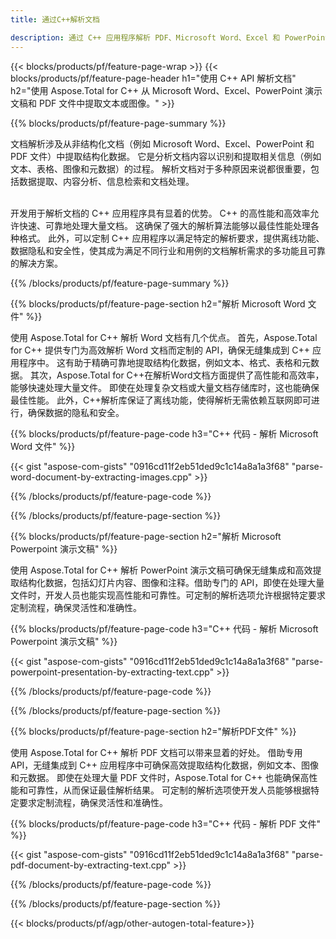 ```yaml
---
title: 通过C++解析文档 

description: 通过 C++ 应用程序解析 PDF、Microsoft Word、Excel 和 PowerPoint 演示文稿。 列出 C++ 代码以轻松提取文本或图像。
---
```


{{< blocks/products/pf/feature-page-wrap >}}
{{< blocks/products/pf/feature-page-header h1="使用 C++ API 解析文档" h2="使用 Aspose.Total for C++ 从 Microsoft Word、Excel、PowerPoint 演示文稿和 PDF 文件中提取文本或图像。" >}}

{{% blocks/products/pf/feature-page-summary %}}

文档解析涉及从非结构化文档（例如 Microsoft Word、Excel、PowerPoint 和 PDF 文件）中提取结构化数据。 它是分析文档内容以识别和提取相关信息（例如文本、表格、图像和元数据）的过程。 解析文档对于多种原因来说都很重要，包括数据提取、内容分析、信息检索和文档处理。 <br /><br />

开发用于解析文档的 C++ 应用程序具有显着的优势。 C++ 的高性能和高效率允许快速、可靠地处理大量文档。 这确保了强大的解析算法能够以最佳性能处理各种格式。 此外，可以定制 C++ 应用程序以满足特定的解析要求，提供离线功能、数据隐私和安全性，使其成为满足不同行业和用例的文档解析需求的多功能且可靠的解决方案。

{{% /blocks/products/pf/feature-page-summary  %}}

{{% blocks/products/pf/feature-page-section  h2="解析 Microsoft Word 文件" %}}

使用 Aspose.Total for C++ 解析 Word 文档有几个优点。 首先，Aspose.Total for C++ 提供专门为高效解析 Word 文档而定制的 API，确保无缝集成到 C++ 应用程序中。 这有助于精确可靠地提取结构化数据，例如文本、格式、表格和元数据。 其次，Aspose.Total for C++在解析Word文档方面提供了高性能和高效率，能够快速处理大量文件。 即使在处理复杂文档或大量文档存储库时，这也能确保最佳性能。 此外，C++解析库保证了离线功能，使得解析无需依赖互联网即可进行，确保数据的隐私和安全。 

{{% blocks/products/pf/feature-page-code h3="C++ 代码 - 解析 Microsoft Word 文件" %}}

{{< gist "aspose-com-gists" "0916cd11f2eb51ded9c1c14a8a1a3f68" "parse-word-document-by-extracting-images.cpp" >}}

{{% /blocks/products/pf/feature-page-code  %}}

{{% /blocks/products/pf/feature-page-section %}}

{{% blocks/products/pf/feature-page-section  h2="解析 Microsoft Powerpoint 演示文稿" %}}

使用 Aspose.Total for C++ 解析 PowerPoint 演示文稿可确保无缝集成和高效提取结构化数据，包括幻灯片内容、图像和注释。借助专门的 API，即使在处理大量文件时，开发人员也能实现高性能和可靠性。可定制的解析选项允许根据特定要求定制流程，确保灵活性和准确性。

{{% blocks/products/pf/feature-page-code h3="C++ 代码 - 解析 Microsoft Powerpoint 演示文稿" %}}

{{< gist "aspose-com-gists" "0916cd11f2eb51ded9c1c14a8a1a3f68" "parse-powerpoint-presentation-by-extracting-text.cpp" >}}

{{% /blocks/products/pf/feature-page-code  %}}

{{% /blocks/products/pf/feature-page-section %}}

{{% blocks/products/pf/feature-page-section  h2="解析PDF文件" %}}

使用 Aspose.Total for C++ 解析 PDF 文档可以带来显着的好处。 借助专用 API，无缝集成到 C++ 应用程序中可确保高效提取结构化数据，例如文本、图像和元数据。 即使在处理大量 PDF 文件时，Aspose.Total for C++ 也能确保高性能和可靠性，从而保证最佳解析结果。 可定制的解析选项使开发人员能够根据特定要求定制流程，确保灵活性和准确性。 

{{% blocks/products/pf/feature-page-code h3="C++ 代码 - 解析 PDF 文件" %}}

{{< gist "aspose-com-gists" "0916cd11f2eb51ded9c1c14a8a1a3f68" "parse-pdf-document-by-extracting-text.cpp" >}}

{{% /blocks/products/pf/feature-page-code  %}}

{{% /blocks/products/pf/feature-page-section %}}

{{< blocks/products/pf/agp/other-autogen-total-feature>}}